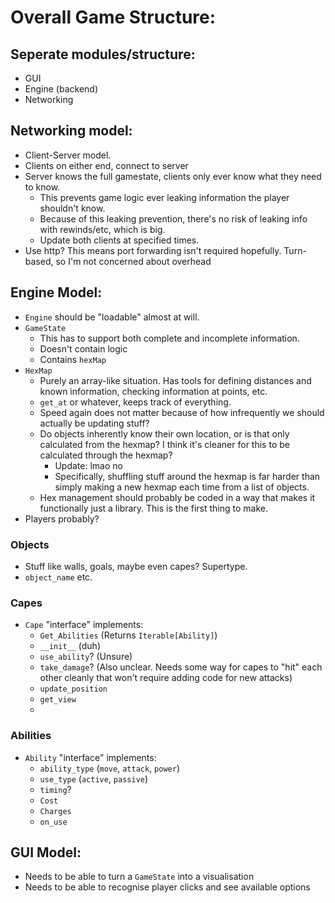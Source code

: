 # Overall Game Structure:

## Seperate modules/structure:
- GUI
- Engine (backend)
- Networking

## Networking model:
- Client-Server model.
- Clients on either end, connect to server
- Server knows the full gamestate, clients only ever know what they need to know.
    - This prevents game logic ever leaking information the player shouldn't know. 
    - Because of this leaking prevention, there's no risk of leaking info with rewinds/etc, which is big.
    - Update both clients at specified times. 
- Use http? This means port forwarding isn't required hopefully. Turn-based, so I'm not concerned about overhead

## Engine Model:
- `Engine` should be "loadable" almost at will.
- `GameState`
    - This has to support both complete and incomplete information.
    - Doesn't contain logic
    - Contains `hexMap`
- `HexMap`
    - Purely an array-like situation. Has tools for defining distances and known information, checking information at points, etc.
    - `get_at` or whatever, keeps track of everything. 
    - Speed again does not matter because of how infrequently we should actually be updating stuff?
    - Do objects inherently know their own location, or is that only calculated from the hexmap? I think it's cleaner for this to be calculated through the hexmap?
        - Update: lmao no
        - Specifically, shuffling stuff around the hexmap is far harder than simply making a new hexmap each time from a list of objects.
    - Hex management should probably be coded in a way that makes it functionally just a library. This is the first thing to make.
- Players probably?

### Objects
- Stuff like walls, goals, maybe even capes? Supertype.
- `object_name` etc.

### Capes
- `Cape` "interface" implements:
    - `Get_Abilities` (Returns `Iterable[Ability]`)
    - `__init__` (duh)
    - `use_ability`? (Unsure)
    - `take_damage`? (Also unclear. Needs some way for capes to "hit" each other cleanly that won't require adding code for new attacks)
    - `update_position`
    - `get_view`
    - 

### Abilities
- `Ability` "interface" implements:
    - `ability_type` (`move`, `attack`, `power`)
    - `use_type` (`active`, `passive`)
    - `timing`?
    - `Cost`
    - `Charges`
    - `on_use`


## GUI Model:
- Needs to be able to turn a `GameState` into a visualisation
- Needs to be able to recognise player clicks and see available options